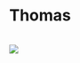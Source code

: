 # Thomas

<br />
<a href="https://thomas-website.netlify.app/">
  <img src="https://discord.c99.nl/widget/theme-3/892329007226425344.png" />
</a>
